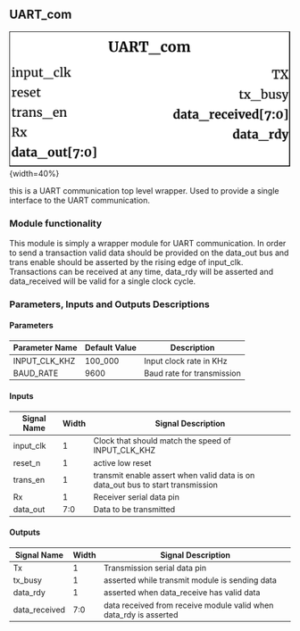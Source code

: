 ## UART_com ##

![UART_com module](UART_com.png){width=40%}

this is a UART communication top level wrapper. Used to provide a single interface to the UART communication.

### Module functionality ###
This module is simply a wrapper module for UART communication. In order to send a transaction valid data should be provided on the data_out bus and trans enable should be asserted by the rising edge of input_clk. Transactions can be received at any time, data_rdy will be asserted and data_received will be valid for a single clock cycle.

### Parameters, Inputs and Outputs Descriptions ###
<!--- Nitty gritty module functionality stuff --->

#### Parameters ####

Parameter Name | Default Value | Description
--------------------- | ----------------------------- | -------------------------------------------------------------------------------------------
INPUT_CLK_KHZ |100_000| Input clock rate in KHz
BAUD_RATE |9600| Baud rate for transmission
#### Inputs ####

Signal Name | Width | Signal Description
--------------------- | ----------------------------- | -------------------------------------------------------------------------------------------
input_clk|1| Clock that should match the speed of INPUT_CLK_KHZ
reset_n|1| active low reset
trans_en|1| transmit enable assert when valid data is on data_out bus to start transmission
Rx|1| Receiver serial data pin
data_out| 7:0 | Data to be transmitted

#### Outputs ####

Signal Name | Width | Signal Description
--------------------- | ----------------------------- | -------------------------------------------------------------------------------------------
Tx|1| Transmission serial data pin
tx_busy|1| asserted while transmit module is sending data
data_rdy|1| asserted when data_receive has valid data
data_received | 7:0 | data received from receive module valid when data_rdy is asserted